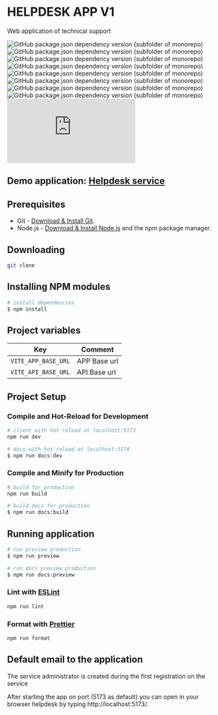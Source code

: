 # HELPDESK APP V1

Web application of technical support

![GitHub package.json dependency version (subfolder of monorepo)](https://img.shields.io/github/package-json/dependency-version/baklai/helpdesk-app-v1/vue)
![GitHub package.json dependency version (subfolder of monorepo)](https://img.shields.io/github/package-json/dependency-version/baklai/helpdesk-app-v1/pinia)
![GitHub package.json dependency version (subfolder of monorepo)](https://img.shields.io/github/package-json/dependency-version/baklai/helpdesk-app-v1/vue-router)
![GitHub package.json dependency version (subfolder of monorepo)](https://img.shields.io/github/package-json/dependency-version/baklai/helpdesk-app-v1/vue-i18n)
![GitHub package.json dependency version (subfolder of monorepo)](https://img.shields.io/github/package-json/dependency-version/baklai/helpdesk-app-v1/primevue)
![GitHub package.json dependency version (subfolder of monorepo)](https://img.shields.io/github/package-json/dependency-version/baklai/helpdesk-app-v1/primeicons)
![GitHub package.json dependency version (subfolder of monorepo)](https://img.shields.io/github/package-json/dependency-version/baklai/helpdesk-app-v1/axios)
![GitHub package.json dependency version (subfolder of monorepo)](https://img.shields.io/github/package-json/dependency-version/baklai/helpdesk-app-v1/dayjs)
![GitHub package.json dependency version (subfolder of monorepo)](https://img.shields.io/github/package-json/dependency-version/baklai/helpdesk-app-v1/html2pdf.js)

## Demo application: [Helpdesk service](https://helpdesk-service.netlify.app)

## Prerequisites

- Git - [Download & Install Git](https://git-scm.com/downloads).
- Node.js - [Download & Install Node.js](https://nodejs.org/en/download/) and the npm package manager.

## Downloading

```bash
git clone
```

## Installing NPM modules

```bash
# install dependencies
$ npm install
```

## Project variables

| Key                 | Comment      |
| ------------------- | ------------ |
| `VITE_APP_BASE_URL` | APP Base url |
| `VITE_API_BASE_URL` | API Base url |

## Project Setup

### Compile and Hot-Reload for Development

```bash
# client with hot reload at localhost:5173
npm run dev
```

```bash
# docs with hot reload at localhost:5174
$ npm run docs:dev
```

### Compile and Minify for Production

```bash
# build for production
npm run build
```

```bash
# build docs for production
$ npm run docs:build
```

## Running application

```bash
# run preview production
$ npm run preview
```

```bash
# run docs preview production
$ npm run docs:preview
```

### Lint with [ESLint](https://eslint.org/)

```bash
npm run lint
```

### Format with [Prettier](https://prettier.io/)

```bash
npm run format
```

## Default email to the application

The service administrator is created during the first registration on the service

After starting the app on port (5173 as default) you can open
in your browser helpdesk by typing http://localhost:5173/.
